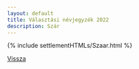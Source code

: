 ```yaml
---
layout: default
title: Választási névjegyzék 2022
description: Szár
---
```


{% include settlementHTMLs/Szaar.html %}

[Vissza](../)
